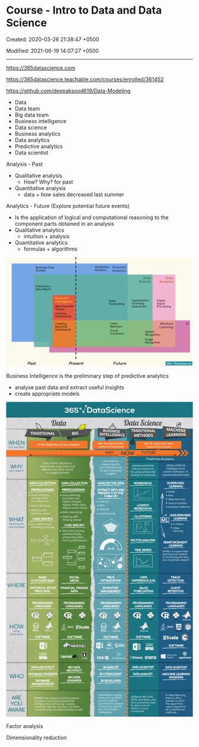 # Course - Intro to Data and Data Science

Created: 2020-03-26 21:38:47 +0500

Modified: 2021-06-19 14:07:27 +0500

---

<https://365datascience.com>

<https://365datascience.teachable.com/courses/enrolled/361452>

<https://github.com/deepaksood619/Data-Modeling>

- Data
- Data team
- Big data team
- Business intelligence
- Data science
- Business analytics
- Data analytics
- Predictive analytics
- Data scientist

Analysis - Past

- Qualitative analysis
  - How? Why? for past
- Quantitative analysis
  - data + how sales decreased last summer

Analytics - Future (Explore potential future events)

- Is the application of logical and computational reasoning to the component parts obtained in an analysis
- Qualitative analytics
  - intuition + analysis
- Quantitative analytics
  - formulas + algorithms

![image](media/Course---Intro-to-Data-and-Data-Science-image1.png)

Business Intelligence is the preliminary step of predictive analytics

- analyse past data and extract useful insights
- create appropriate models

![image](media/Course---Intro-to-Data-and-Data-Science-image2.jpeg)

Factor analysis

Dimensionality reduction
